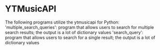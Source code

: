 # YTMusicAPI
The following programs utilize the ytmusicapi for Python:
'multiple_search_queries': program that allows users to search for multiple search results; the output is a lot of dictionary values
'search_query': program that allows users to search for a single result; the output is a lot of dictionary values
